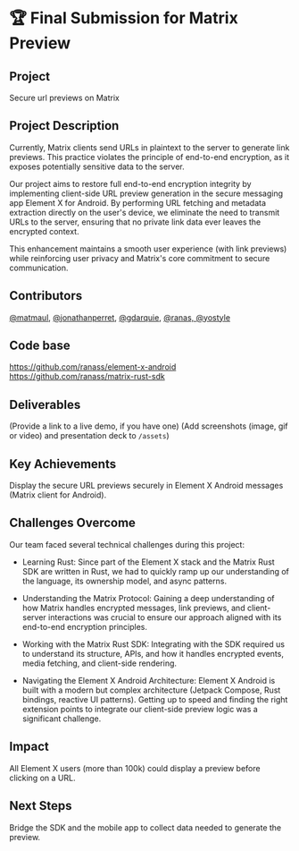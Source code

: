# 🏆 Final Submission for Matrix Preview

## Project
Secure url previews on Matrix

## Project Description
Currently, Matrix clients send URLs in plaintext to the server to generate link previews. This practice violates the principle of end-to-end encryption, as it exposes potentially sensitive data to the server.

Our project aims to restore full end-to-end encryption integrity by implementing client-side URL preview generation in the secure messaging app Element X for Android. By performing URL fetching and metadata extraction directly on the user's device, we eliminate the need to transmit URLs to the server, ensuring that no private link data ever leaves the encrypted context.

This enhancement maintains a smooth user experience (with link previews) while reinforcing user privacy and Matrix's core commitment to secure communication.


## Contributors
<a href="https://github.com/matmaul">@matmaul</a>, <a href="https://github.com/jonathanperret">@jonathanperret</a>, <a href="https://github.com/gdarquie">@gdarquie</a>, <a href="https://github.com/ranas">@ranas, <a href="https://github.com/yostyle">@yostyle</a>

## Code base
https://github.com/ranass/element-x-android
https://github.com/ranass/matrix-rust-sdk

## Deliverables 
(Provide a link to a live demo, if you have one)
(Add screenshots (image, gif or video) and presentation deck to `/assets`)

## Key Achievements
Display the secure URL previews securely in Element X Android messages (Matrix client for Android).

## Challenges Overcome
Our team faced several technical challenges during this project:

- Learning Rust: Since part of the Element X stack and the Matrix Rust SDK are written in Rust, we had to quickly ramp up our understanding of the language, its ownership model, and async patterns.

- Understanding the Matrix Protocol: Gaining a deep understanding of how Matrix handles encrypted messages, link previews, and client-server interactions was crucial to ensure our approach aligned with its end-to-end encryption principles.

- Working with the Matrix Rust SDK: Integrating with the SDK required us to understand its structure, APIs, and how it handles encrypted events, media fetching, and client-side rendering.

- Navigating the Element X Android Architecture: Element X Android is built with a modern but complex architecture (Jetpack Compose, Rust bindings, reactive UI patterns). Getting up to speed and finding the right extension points to integrate our client-side preview logic was a significant challenge.

## Impact
All Element X users (more than 100k) could display a preview before clicking on a URL.

## Next Steps
Bridge the SDK and the mobile app to collect data needed to generate the preview.

